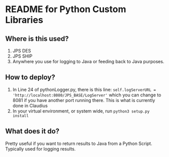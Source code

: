 # README for Python Custom Libraries 
## Where is this used? 
1. JPS DES
2. JPS SHIP 
3. Anywhere you use for logging to Java or feeding back to Java purposes. 

## How to deploy? 
1. In Line 24 of pythonLogger.py, there is this line: `self.logServerURL = 'http://localhost:8080/JPS_BASE/LogServer'` which you can change to 8081 if you have another port running there. This is what is currently done in Claudius
2. In your virtual environment, or system wide, run `python3 setup.py install`


## What does it do? 
Pretty useful if you want to return results to Java from a Python Script. Typically used for logging results. 

